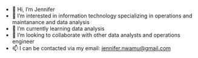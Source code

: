 - 👋 Hi, I’m Jennifer
- 👀 I’m interested in information technology specializing in operations and maintanance and data analysis
- 🌱 I’m currently learning data analysis 
- 💞️ I’m looking to collaborate with other data analysts and operations engineer
- 📫 I can be contacted via my email: jennifer.nwamu@gmail.com 

<!---
JNwamu/JNwamu is a ✨ special ✨ repository because its `README.md` (this file) appears on your GitHub profile.
You can click the Preview link to take a look at your changes.
--->
